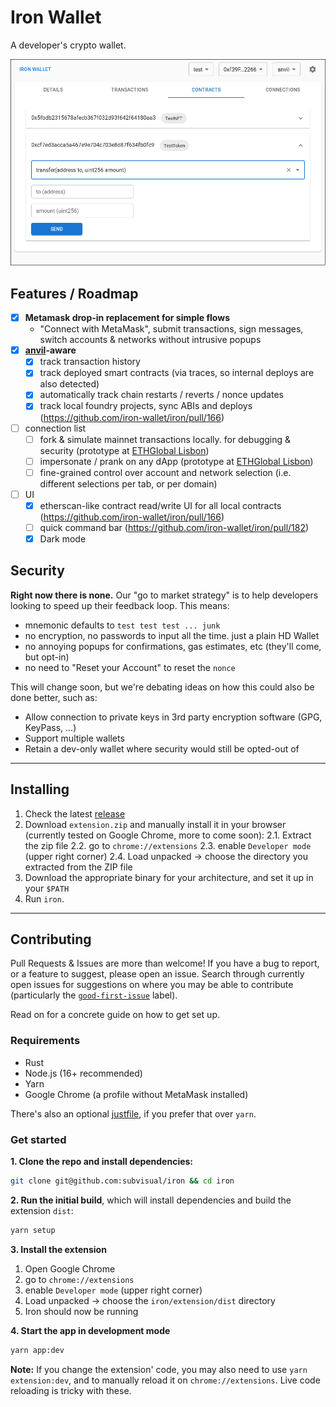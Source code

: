# Iron Wallet

[good-first-issue]: https://github.com/naps62/iron/issues?q=is%3Aopen+is%3Aissue+label%3A%22good+first+issue%22
[justfile]: https://github.com/casey/just
[releases]: https://github.com/iron-wallet/iron/releases
[prank-wallet]: https://ethglobal.com/showcase/prank-wallet-cgnb3
[anvil]: https://book.getfoundry.sh/anvil/

A developer's crypto wallet.

![Iron wallet](./screenshot.png)

## Features / Roadmap

- [x] **Metamask drop-in replacement for simple flows**
  - "Connect with MetaMask", submit transactions, sign messages, switch accounts & networks without intrusive popups
- [x] **[anvil][anvil]-aware**
  - [x] track transaction history
  - [x] track deployed smart contracts (via traces, so internal deploys are also detected)
  - [x] automatically track chain restarts / reverts / nonce updates
  - [x] track local foundry projects, sync ABIs and deploys (https://github.com/iron-wallet/iron/pull/166)
- [ ] connection list
  - [ ] fork & simulate mainnet transactions locally. for debugging & security (prototype at [ETHGlobal Lisbon][prank-wallet])
  - [ ] impersonate / prank on any dApp (prototype at [ETHGlobal Lisbon][prank-wallet])
  - [ ] fine-grained control over account and network selection (i.e. different selections per tab, or per domain)
- [ ] UI
  - [x] etherscan-like contract read/write UI for all local contracts (https://github.com/iron-wallet/iron/pull/166)
  - [ ] quick command bar (https://github.com/iron-wallet/iron/pull/182)
  - [x] Dark mode

## Security

**Right now there is none.**
Our "go to market strategy" is to help developers looking to speed up their feedback loop. This means:

- mnemonic defaults to `test test test ... junk`
- no encryption, no passwords to input all the time. just a plain HD Wallet
- no annoying popups for confirmations, gas estimates, etc (they'll come, but opt-in)
- no need to "Reset your Account" to reset the `nonce`

This will change soon, but we're debating ideas on how this could also be done better, such as:

- Allow connection to private keys in 3rd party encryption software (GPG, KeyPass, ...)
- Support multiple wallets
- Retain a dev-only wallet where security would still be opted-out of

---

## Installing

1. Check the latest [release][releases]
2. Download `extension.zip` and manually install it in your browser (currently tested on Google Chrome, more to come soon):
   2.1. Extract the zip file
   2.2. go to `chrome://extensions`
   2.3. enable `Developer mode` (upper right corner)
   2.4. Load unpacked -> choose the directory you extracted from the ZIP file
3. Download the appropriate binary for your architecture, and set it up in your `$PATH`
4. Run `iron`.

---

## Contributing

Pull Requests & Issues are more than welcome! If you have a bug to report, or a feature to suggest, please open an issue.
Search through currently open issues for suggestions on where you may be able to contribute (particularly the [`good-first-issue`][good-first-issue] label).

Read on for a concrete guide on how to get set up.

### Requirements

- Rust
- Node.js (16+ recommended)
- Yarn
- Google Chrome (a profile without MetaMask installed)

There's also an optional [justfile][justfile], if you prefer that over `yarn`.

### Get started

**1. Clone the repo and install dependencies:**

```sh
git clone git@github.com:subvisual/iron && cd iron
```

**2. Run the initial build**, which will install dependencies and build the extension `dist`:

```sh
yarn setup
```

**3. Install the extension**

1. Open Google Chrome
2. go to `chrome://extensions`
3. enable `Developer mode` (upper right corner)
4. Load unpacked -> choose the `iron/extension/dist` directory
5. Iron should now be running

**4. Start the app in development mode**

```sh
yarn app:dev
```

**Note:** If you change the extension' code, you may also need to use `yarn extension:dev`, and to manually reload it on `chrome://extensions`. Live code reloading is tricky with these.
